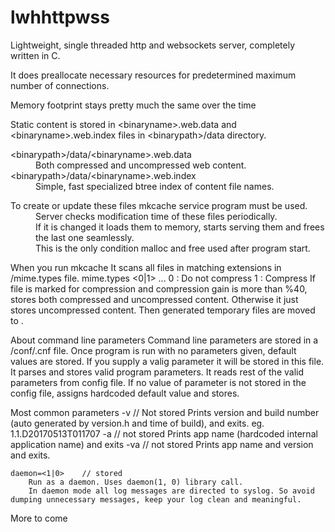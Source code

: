 # lwhhttpwss
<p>Lightweight, single threaded http and websockets server, completely written in C.</p>
<p>It does preallocate necessary resources for predetermined maximum number of connections.</p>
<p>Memory footprint stays pretty much the same over the time</p>

Static content is stored in &lt;binaryname&gt;.web.data and &lt;binaryname&gt;.web.index files in &lt;binarypath&gt;/data directory.</br>
<dl>
<dt> &lt;binarypath&gt;/data/&lt;binaryname&gt;.web.data 
<dd> Both compressed and uncompressed web content.
<dt> &lt;binarypath&gt;/data/&lt;binaryname&gt;.web.index
<dd> Simple, fast specialized btree index of content file names.
</dl>		
<dl>
<dt>To create or update these files mkcache service program must be used.
<dd>Server checks modification time of these files periodically.
<dd>If it is changed it loads them to memory, starts serving them and frees the last one seamlessly. 
<dd>This is the only condition malloc and free used after program start.
</dl>
When you run mkcache
	It scans all files in <sourcepath> matching extensions in <mkcachepath>/mime.types file.
	mime.types
		<0|1> 		<mime type>	<extension> ...
		0 : Do not compress
		1 : Compress
	If file is marked for compression and compression gain is more than %40, stores both compressed and uncompressed content.
	Otherwise it just stores uncompressed content.
	Then generated temporary files are moved to <cachepath>.
	
About command line parameters
	Command line parameters are stored in a <binarypath>/conf/<binaryname>.cnf file.
	Once program is run with no parameters given, default values are stored. If you supply a valig parameter it will be stored in this file.
	It parses and stores valid program parameters.
	It reads rest of the valid parameters from config file.
	If no value of parameter is not stored in the config file, assigns hardcoded default value and stores.

Most common parameters
	-v	// Not stored
		Prints version and build number (auto generated by version.h and time of build), and exits.
		eg. 1.1.D20170513T011707
	-a	// not stored
		Prints app name (hardcoded internal application name) and exits
	-va	// not stored
		Prints app name and version and exits.
		
	daemon=<1|0>	// stored
		Run as a daemon. Uses daemon(1, 0) library call.
		In daemon mode all log messages are directed to syslog. So avoid dumping unnecessary messages, keep your log clean and meaningful.
		
More to come
		
